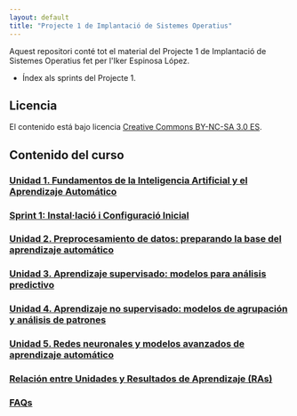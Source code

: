 ```yaml
---
layout: default
title: "Projecte 1 de Implantació de Sistemes Operatius"
---
```


Aquest repositori conté tot el material del Projecte 1 de  Implantació de Sistemes Operatius fet per l'Iker Espinosa López.

- Índex als sprints del Projecte 1.


## Licencia

El contenido está bajo licencia [Creative Commons BY-NC-SA 3.0 ES](LICENSE.md).

## Contenido del curso

### [Unidad 1. Fundamentos de la Inteligencia Artificial y el Aprendizaje Automático](unidad1/unidad1.md)  
### [Sprint 1: Instal·lació i Configuració Inicial](Sprint%201:%20Installació%20i%20Configuració%20Inicial/SP1.md)
### [Unidad 2. Preprocesamiento de datos: preparando la base del aprendizaje automático](unidad2/unidad2.md)  
### [Unidad 3. Aprendizaje supervisado: modelos para análisis predictivo](unidad3/unidad3.md)  
### [Unidad 4. Aprendizaje no supervisado: modelos de agrupación y análisis de patrones](unidad4/unidad4.md)  
### [Unidad 5. Redes neuronales y modelos avanzados de aprendizaje automático](unidad5/unidad5.md)  

### [Relación entre Unidades y Resultados de Aprendizaje (RAs)](ras.md)  

### [FAQs](faqs/faqs.md)  
